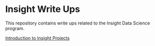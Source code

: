 # Insight Write Ups

This repository contains write ups related to the Insight Data Science program. 

[Introduction to Insight Projects](https://github.com/allenchng/InsightWriting/blob/master/Projects.md)
<!--stackedit_data:
eyJoaXN0b3J5IjpbLTE2NzkzMjE4ODddfQ==
-->